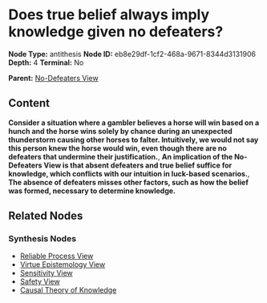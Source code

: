 # Does true belief always imply knowledge given no defeaters?

**Node Type:** antithesis
**Node ID:** eb8e29df-1cf2-468a-9671-8344d3131906
**Depth:** 4
**Terminal:** No

**Parent:** [No-Defeaters View](no-defeaters-view-synthesis-555cc8d4-c639-4445-a026-0d7208c8752b.md)

## Content

**Consider a situation where a gambler believes a horse will win based on a hunch and the horse wins solely by chance during an unexpected thunderstorm causing other horses to falter. Intuitively, we would not say this person knew the horse would win, even though there are no defeaters that undermine their justification.**, **An implication of the No-Defeaters View is that absent defeaters and true belief suffice for knowledge, which conflicts with our intuition in luck-based scenarios.**, **The absence of defeaters misses other factors, such as how the belief was formed, necessary to determine knowledge.**

## Related Nodes

### Synthesis Nodes

- [Reliable Process View](reliable-process-view-synthesis-da8ea28e-5430-4705-9758-61bf8755661e.md)
- [Virtue Epistemology View](virtue-epistemology-view-synthesis-629f86da-5816-47b2-8a1c-811767ebde46.md)
- [Sensitivity View](sensitivity-view-synthesis-f63ed22d-151b-4753-922f-97ad87c42a16.md)
- [Safety View](safety-view-synthesis-768bad94-473d-42bd-af17-476daefc724d.md)
- [Causal Theory of Knowledge](causal-theory-of-knowledge-synthesis-2da7a26a-b4b8-4584-817c-25554e8c3e76.md)
